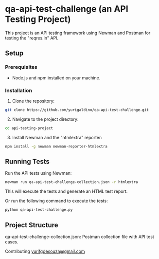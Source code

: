 # qa-api-test-challenge (an API Testing Project)

This project is an API testing framework using Newman and Postman for testing the "reqres.in" API.

## Setup

### Prerequisites

- Node.js and npm installed on your machine.

### Installation

1. Clone the repository:

```bash
git clone https://github.com/yurigaldino/qa-api-test-challenge.git
```
2. Navigate to the project directory:

```bash
cd api-testing-project
```
3. Install Newman and the "htmlextra" reporter:

```bash
npm install -g newman newman-reporter-htmlextra
```
## Running Tests
Run the API tests using Newman:

```bash
newman run qa-api-test-challenge-collection.json -r htmlextra
```
This will execute the tests and generate an HTML test report.

Or run the following command to execute the tests:

```bash
python qa-api-test-challenge.py
```

## Project Structure
qa-api-test-challenge-collection.json: Postman collection file with API test cases.

Contributing
yurifgdesouza@gmail.com
